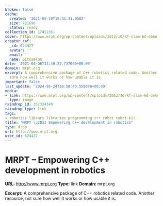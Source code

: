 ```yaml
---
broken: false
cache:
  created: '2021-09-20T19:31:31.058Z'
  size: 721696
  status: ready
collection_id: 17452361
cover: https://www.mrpt.org/wp-content/uploads/2013/10/kf-slam-6d-demo.jpg
creator_ref:
  _id: 624427
  avatar: ''
  email: ''
  name: pitosalas
date: '2021-04-06T13:40:22.737000+00:00'
domain: mrpt.org
excerpt: A comprehensive package of C++ robotics related code. Another resource, not
  sure how well it works or how usable it is.
important: false
last_update: '2024-06-24T16:58:40.555000+00:00'
media:
- link: https://www.mrpt.org/wp-content/uploads/2013/10/kf-slam-6d-demo.jpg
  type: image
raindrop_id: 257324349
raindrop_type: link
tags:
- robotics library libraries programming c++ robot robot-kit
title: "MRPT \u2013 Empowering C++ development in robotics"
type: drop
url: http://www.mrpt.org
user_id: 624427
---
```


# MRPT – Empowering C++ development in robotics

**URL:** http://www.mrpt.org
**Type:** link
**Domain:** mrpt.org

**Excerpt:** A comprehensive package of C++ robotics related code. Another resource, not sure how well it works or how usable it is.
